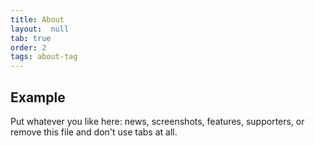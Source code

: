 ```yaml
---
title: About
layout:  null
tab: true
order: 2
tags: about-tag
---
```


## Example

Put whatever you like here: news, screenshots, features, supporters, or remove this file and don't use tabs at all.
